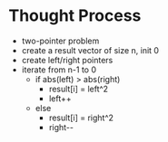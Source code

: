 # Thought Process

- two-pointer problem
- create a result vector of size n, init 0
- create left/right pointers
- iterate from n-1 to 0
  - if abs(left) > abs(right)
    - result[i] = left^2
    - left++
  - else
    - result[i] = right^2
    - right--
